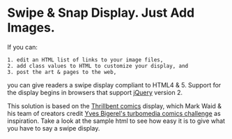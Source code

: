 # Swipe &amp; Snap Display. Just Add Images.

If you can:

	1. edit an HTML list of links to your image files,
	2. add class values to HTML to customize your display, and
	3. post the art & pages to the web,

you can give readers a swipe display compliant to HTML4 &amp; 5. Support for the display begins in browsers that support [jQuery](http://code.jquery.com/jquery/) version 2.

This solution is based on the [Thrillbent comics](http://thrillbent.com) display, which Mark Waid &amp; his team of creators credit [Yves Bigerel's turbomedia comics challenge](http://www.deviantart.com/balak01/art/about-DIGITAL-COMICS-111966969) as inspiration. Take a look at the sample html to see how easy it is to give what you have to say a swipe display.
